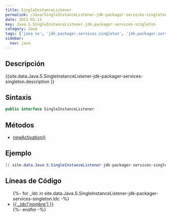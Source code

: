 ```yaml
---
title: SingleInstanceListener
permalink: /Java/SingleInstanceListener-jdk-packager-services-singleton/
date: 2021-01-11
key: Java.S.SingleInstanceListener-jdk-packager-services-singleton
category: Java
tags: ['java se', 'jdk.packager.services.singleton', 'jdk.packager.services', 'interface java', 'Java 10']
sidebar: 
  nav: java
---
```


## Descripción
{{site.data.Java.S.SingleInstanceListener-jdk-packager-services-singleton.description }}

## Sintaxis
~~~java
public interface SingleInstanceListener
~~~

## Métodos
* [newActivation()](/Java/SingleInstanceListener-jdk-packager-services-singleton/newActivation)

## Ejemplo
~~~java
{{ site.data.Java.S.SingleInstanceListener-jdk-packager-services-singleton.code}}
~~~

## Líneas de Código
<ul>
{%- for _ldc in site.data.Java.S.SingleInstanceListener-jdk-packager-services-singleton.ldc -%}
   <li>
       <a href="{{_ldc['url'] }}">{{ _ldc['nombre'] }}</a>
   </li>
{%- endfor -%}
</ul>
